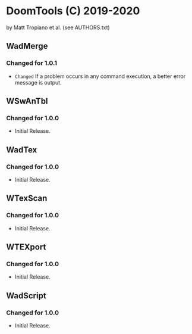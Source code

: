 DoomTools (C) 2019-2020
=======================
by Matt Tropiano et al. (see AUTHORS.txt)


WadMerge
--------

### Changed for 1.0.1

* `Changed` If a problem occurs in any command execution, a better error message is output.


WSwAnTbl
--------

### Changed for 1.0.0

* Initial Release.


WadTex
------

### Changed for 1.0.0

* Initial Release.


WTexScan
--------

### Changed for 1.0.0

* Initial Release.


WTEXport
--------

### Changed for 1.0.0

* Initial Release.


WadScript
---------

### Changed for 1.0.0

* Initial Release.
